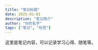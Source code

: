 ```yaml
---
title: "笔记标题"
date: 2025-01-01
description: "笔记简介"
author: "你的名字"
tags: ["笔记", "标签"]
---
```


这里是笔记内容，可以记录学习心得、随笔等。
